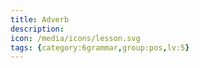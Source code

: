 ```yaml
---
title: Adverb
description: 
icon: /media/icons/lesson.svg
tags: {category:6grammar,group:pos,lv:5}
---
```


